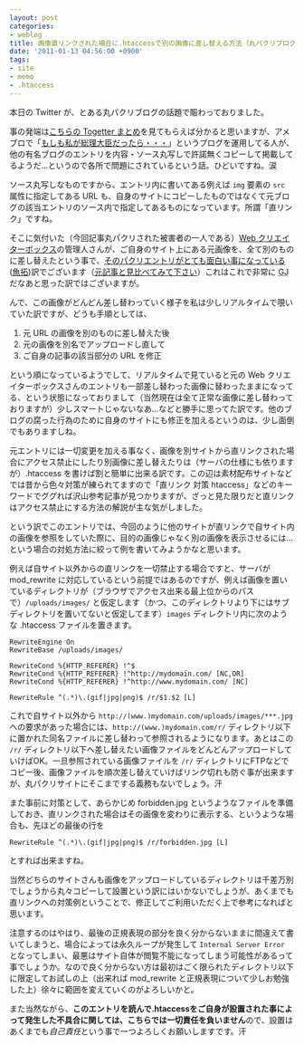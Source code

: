 ```yaml
---
layout: post
categories:
- weblog
title: 画像直リンクされた場合に.htaccessで別の画像に差し替える方法（丸パクリブログ騒動便乗エントリ 汗)
date: '2011-01-13 04:56:00 +0900'
tags:
- site
- memo
- .htaccess
---
```

本日の Twitter が、とある丸パクリブログの話題で賑わっておりました。

事の発端は[こちらの Togetter まとめ][1]を見てもらえば分かると思いますが、アメブロで「[もしも私が総理大臣だったら・・・][2]」というブログを運用してる人が、他の有名ブログのエントリを内容・ソース丸写しで許諾無くコピーして掲載してるようだ…というので各所で問題にされているという話。ひどいですね。涙

ソース丸写しなものですから、エントリ内に書いてある例えば `img` 要素の `src` 属性に指定してある URL も、自身のサイトにコピーしたものではなくて元ブログの該当エントリのソース内で指定してあるものになっています。所謂「直リンク」ですね。

そこに気付いた（今回記事丸パクリされた被害者の一人である）[Web クリエイターボックス][3]の管理人さんが、ご自身のサイト上にある元画像を、全て別のものに差し替えたという事で、[そのパクリエントリがとても面白い事になっている][4]([魚拓][5])訳でございます（[元記事と見比べてみて下さい][6]）これはこれで非常に <abbr title="Good Job">GJ</abbr> だなあと思った訳ではございますが。

んで、この画像がどんどん差し替わっていく様子を私は少しリアルタイムで覗いていた訳ですが、どうも手順としては、

1.  元 URL の画像を別のものに差し替えた後
2.  元の画像を別名でアップロードし直して
3.  ご自身の記事の該当部分の URL を修正

という順になっているようでして、リアルタイムで見ていると元の Web クリエイターボックスさんのエントリも一部差し替わった画像に替わったままになってる、という状態になっておりまして（当然現在は全て正常な画像に差し替わっておりますが）少しスマートじゃないなあ…などと勝手に思ってた訳です。他のブログの腐った行為のために自身のサイトにも修正を加えるというのは、少し面倒でもありますしね。

元エントリには一切変更を加える事なく、画像を別サイトから直リンクされた場合にアクセス禁止にしたり別画像に差し替えたりは（サーバの仕様にも依りますが）.htaccess を書けば割と簡単に出来る訳です。この辺は素材配布サイトなどでは昔から色々対策が練られてますので「直リンク 対策 htaccess」などのキーワードでググれば沢山参考記事が見つかりますが、ざっと見た限りだと直リンクはアクセス禁止にする方法の解説が主な気がしました。

という訳でこのエントリでは、今回のように他のサイトが直リンクで自サイト内の画像を参照をしていた際に、目的の画像じゃなく別の画像を表示させるには…という場合の対処方法に絞って例を書いてみようかなと思います。

<!-- more -->

例えば自サイト以外からの直リンクを一切禁止する場合ですと、サーバが mod\_rewrite に対応しているという前提ではあるのですが、例えば画像を置いているディレクトリが（ブラウザでアクセス出来る最上位からのパスで）`/uploads/images/` と仮定します（かつ、このディレクトリより下にはサブディレクトリを置いてないと仮定してます）`images` ディレクトリ内に次のような .htaccess ファイルを置きます。

    RewriteEngine On
    RewriteBase /uploads/images/
    
    RewriteCond %{HTTP_REFERER} !^$
    RewriteCond %{HTTP_REFERER} !^http://mydomain.com/ [NC,OR]
    RewriteCond %{HTTP_REFERER} !^http://www.mydomain.com/ [NC]
    
    RewriteRule ^(.*)\.(gif|jpg|png)$ /r/$1.$2 [L]

これで自サイト以外から `http://(www.)mydomain.com/uploads/images/***.jpg` への要求があった場合には、`http://(www.)mydomain.com/r/` ディレクトリ以下に置かれた同名ファイルに差し替わって参照されるようになります。あとはこの `/r/` ディレクトリ以下へ差し替えたい画像ファイルをどんどんアップロードしていけばOK。一旦参照されている画像ファイルを `/r/` ディレクトリにFTPなどでコピー後、画像ファイルを順次差し替えていけばリンク切れも防ぐ事が出来ますが、丸パクリサイトにそこまでする義務もないでしょう。汗

また事前に対策として、あらかじめ forbidden.jpg というようなファイルを準備しておき、直リンクされた場合はその画像を変わりに表示する、というような場合も、先ほどの最後の行を

    RewriteRule ^(.*)\.(gif|jpg|png)$ /r/forbidden.jpg [L]

とすれば出来ますね。

当然どちらのサイトさんも画像をアップロードしているディレクトリは千差万別でしょうから丸々コピーして設置という訳にはいかないでしょうが、あくまでも直リンクへの対策例ということで、修正してご利用いただく上で参考になればと思います。

注意するのはやはり、最後の正規表現の部分を良く分からないままに間違えて書いてしまうと、場合によっては永久ループが発生して `Internal Server Error` となってしまい、最悪はサイト自体が閲覧不能になってしまう可能性があるって事でしょうか。なので良く分からない方は最初はごく限られたディレクトリ以下に限定してお試しの上（出来れば mod\_rewrite と正規表現について少しお勉強した上）徐々に範囲を変えていくのがよろしいかと。

また当然ながら、**このエントリを読んで.htaccessをご自身が設置された事によって発生した不具合に関しては、こちらでは一切責任を負いません**ので、設置はあくまでも*自己責任*という事で一つよろしくお願いしますです。汗



[1]: http://togetter.com/li/88486 "Togetter - 「パクリブログ管理人( @partnerzu )の開き直り」"
[2]: http://ameblo.jp/sfida2010/
[3]: http://www.webcreatorbox.com/
[4]: http://ameblo.jp/sfida2010/entry-10761992486.html "Web屋さんのための新年の抱負アイデア24｜もしも私が総理大臣だったら・・・"
[5]: http://megalodon.jp/2011-0113-0415-17/ameblo.jp/sfida2010/entry-10761992486.html
[6]: http://www.webcreatorbox.com/webinfo/new-year-resolutions-web/ "Web屋さんのための新年の抱負アイデア24 | Webクリエイターボックス"

